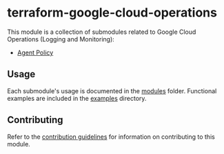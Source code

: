 # terraform-google-cloud-operations

This module is a collection of submodules related to Google Cloud Operations (Logging and Monitoring):
- [Agent Policy](./modules/agent-policy/README.md)

## Usage

Each submodule's usage is documented in the [modules](./modules) folder. Functional examples are included in the [examples](./examples/) directory.

## Contributing

Refer to the [contribution guidelines](./CONTRIBUTING.md) for
information on contributing to this module.

